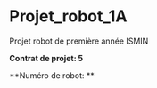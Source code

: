 # Projet_robot_1A
Projet robot de première année ISMIN

**Contrat de projet: 5**

**Numéro de robot: **

